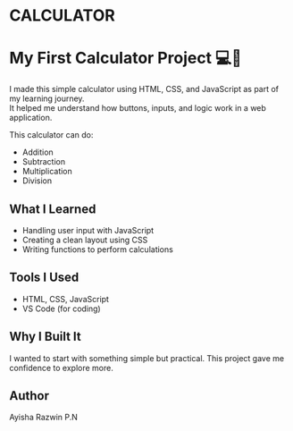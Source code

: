 # CALCULATOR
# My First Calculator Project 💻🧮

I made this simple calculator using HTML, CSS, and JavaScript as part of my learning journey.  
It helped me understand how buttons, inputs, and logic work in a web application.

This calculator can do:
- Addition
- Subtraction
- Multiplication
- Division

## What I Learned
- Handling user input with JavaScript
- Creating a clean layout using CSS
- Writing functions to perform calculations

## Tools I Used
- HTML, CSS, JavaScript
- VS Code (for coding)

## Why I Built It
I wanted to start with something simple but practical. This project gave me confidence to explore more.

## Author
Ayisha Razwin P.N